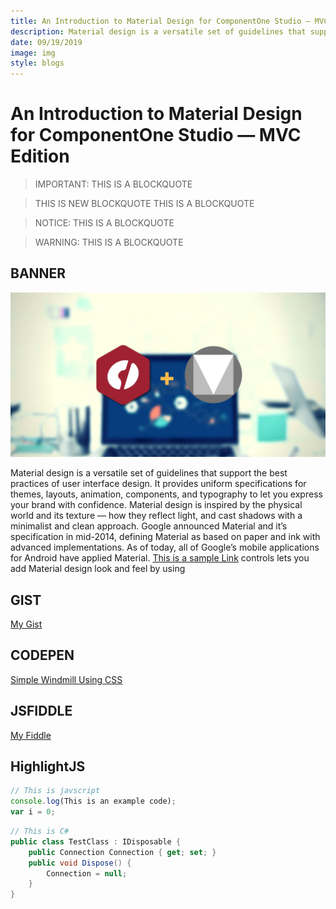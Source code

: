 ```yaml
---
title: An Introduction to Material Design for ComponentOne Studio — MVC Edition
description: Material design is a versatile set of guidelines that support the best practices of user interface design.
date: 09/19/2019
image: img
style: blogs
---
```


# An Introduction to Material Design for ComponentOne Studio — MVC Edition

> IMPORTANT:
> THIS IS A BLOCKQUOTE

> THIS IS NEW BLOCKQUOTE
> THIS IS A BLOCKQUOTE

> NOTICE:
> THIS IS A BLOCKQUOTE


> WARNING:
> THIS IS A BLOCKQUOTE
## BANNER

![banner](../../assets/c1-material.png)

Material design is a versatile set of guidelines that support the best practices of user interface design. It provides uniform specifications for themes, layouts, animation, components, and typography to let you express your brand with confidence. Material design is inspired by the physical world and its texture — how they reflect light, and cast shadows with a minimalist and clean approach.
Google announced Material and it’s specification in mid-2014, defining Material as based on paper and ink with advanced implementations. As of today, all of Google’s mobile applications for Android have applied Material. [This is a sample Link](https://www.grapecity.com/en/aspnet-mvc) controls lets you add Material design look and feel by using 

## GIST
[My Gist](https://gist.github.com/iwannabebot/63bcc19a3a33b241f502a516edee56bc)

## CODEPEN
[Simple Windmill Using CSS](https://codepen.io/areal_alien/embed/xeaRRP?height=84&theme-id=0&default-tab=css,result)

## JSFIDDLE
[My Fiddle](http://jsfiddle.net/zalun/NmudS/embedded/result,js,html,css/dark/)

## HighlightJS
```js
// This is javscript
console.log(This is an example code);
var i = 0;
```

```cs
// This is C#
public class TestClass : IDisposable {
    public Connection Connection { get; set; }
    public void Dispose() {
        Connection = null;
    }
}
```